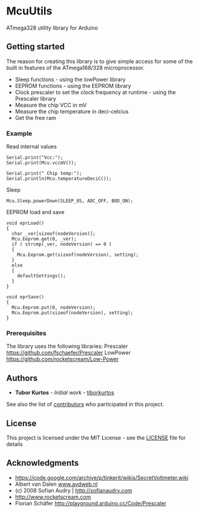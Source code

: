 # McuUtils

ATmega328 utility library for Arduino 

## Getting started

The reason for creating this library is to give simple access for some of the built in features of the ATmega168/328 microprocessor.

* Sleep functions - using the lowPower library
* EEPROM functions - using the EEPROM library
* Clock prescaler to set the clock frequency at runtime - using the Prescaler library
* Measure the chip VCC in mV
* Measure the chip temperature in deci-celcius
* Get the free ram

### Example

Read internal values

```
Serial.print("Vcc:");
Serial.print(Mcu.vccmV());

Serial.print(" Chip temp:");
Serial.println(Mcu.temperatureDeciC());
```

Sleep

```
Mcu.Sleep.powerDown(SLEEP_8S, ADC_OFF, BOD_ON);	
```

EEPROM load and save

```
void eprLoad()
{
  char _ver[sizeof(nodeVersion)];
  Mcu.Eeprom.get(0, _ver);  
  if ( strcmp(_ver, nodeVersion) == 0 )
  {
    Mcu.Eeprom.get(sizeof(nodeVersion), setting);
  }
  else
  {
    defaultSettings();
  }
}

void eprSave()
{
  Mcu.Eeprom.put(0, nodeVersion);
  Mcu.Eeprom.put(sizeof(nodeVersion), setting);  
}
```
  

### Prerequisites

The library uses the following libraries:
Prescaler https://github.com/fschaefer/Prescaler
LowPower https://github.com/rocketscream/Low-Power

## Authors

* **Tubor Kurtos** - *Initial work* - [tiborkurtos](https://github.com/tiborkurtos)

See also the list of [contributors](https://github.com/tiborkurtos/McuUtils/contributors) who participated in this project.

## License

This project is licensed under the MIT License - see the [LICENSE](LICENSE) file for details

## Acknowledgments

* https://code.google.com/archive/p/tinkerit/wikis/SecretVoltmeter.wiki
* Albert van Dalen www.avdweb.nl
* (c) 2008 Sofian Audry | http://sofianaudry.com
* http://www.rocketscream.com
* Florian Schäfer http://playground.arduino.cc/Code/Prescaler
